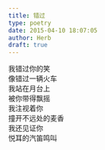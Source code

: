 ```yaml
---  
title: 错过  
type: poetry  
date: 2015-04-10 18:07:05  
author: Herb  
draft: true
---  
```

我错过你的笑  
像错过一辆火车  
我站在月台上  
被你带得飘摇  
我注视着你  
撞开不远处的麦香  
我还见证你  
悦耳的汽笛鸣叫